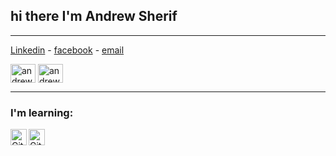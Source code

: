 ## hi there I'm Andrew Sherif

---

[Linkedin](https://www.linkedin.com/in/andrewgobrial) - [facebook](https://www.facebook.com/andrew.sherif.900) - [email](andrew.gobrial@protonmail.com)

<a href="https://www.linkedin.com/in/andrewgobrial" target="blank"><img align="center" src="https://cdn.jsdelivr.net/npm/simple-icons@3.0.1/icons/linkedin.svg" alt="andrewgobrial" height="30" width="40" /></a>
<a href="https://www.instagram.com/andrew_sheriif/" target="blank"><img align="center" src="https://cdn.jsdelivr.net/npm/simple-icons@3.0.1/icons/instagram.svg" alt="andrew_sheriif" height="30" width="40" /></a>

---
### I'm learning:
<img align="left" alt="Git" width="26px" src="https://iconape.com/wp-content/png_logo_vector/git-icon.png" /><img align="left" alt="GitHub" width="26px" src="https://iconape.com/wp-content/files/ia/122232/png/Cib-github__CoreUI_Icons_v1.0.0_.png" />
